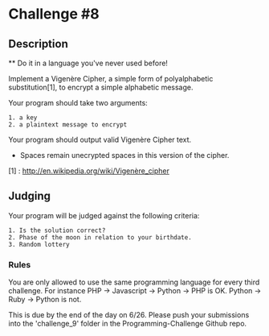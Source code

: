 Challenge #8
============

## Description

** Do it in a language you've never used before!

Implement a Vigenère Cipher, a simple form of polyalphabetic substitution[1], to encrypt a simple alphabetic message.

Your program should take two arguments:
	
	1. a key
	2. a plaintext message to encrypt

Your program should output valid Vigenère Cipher text.

* Spaces remain unecrypted spaces in this version of the cipher.

[1] : http://en.wikipedia.org/wiki/Vigenère_cipher


## Judging

Your program will be judged against the following criteria:

	1. Is the solution correct?
	2. Phase of the moon in relation to your birthdate.
	3. Random lottery


### Rules

You are only allowed to use the same programming language for every third challenge.  For instance PHP -> Javascript -> Python -> PHP is OK.  Python -> Ruby -> Python is not.

This is due by the end of the day on 6/26. Please push your submissions into the 'challenge_9' folder in the Programming-Challenge Github repo.
